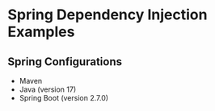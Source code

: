 # Spring Dependency Injection Examples

## Spring Configurations
- Maven
- Java (version 17)
- Spring Boot (version 2.7.0)